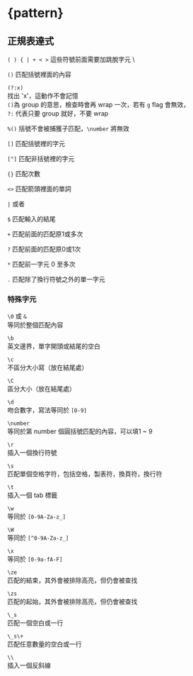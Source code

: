 # {pattern}

## 正規表達式

`( ) { | + < >` 這些符號前面需要加跳脫字元 \

`()` 匹配括號裡面的內容

`(?:x)`  
找出 'x'，這動作不會記憶  
`()`為 group 的意思，檢查時會再 wrap 一次，若有 `g` flag 會無效，  
`?:` 代表只要 group 就好，不要 wrap

`%()` 括號不會被捕獲子匹配，`\number` 將無效

`[]` 匹配括號裡的字元

`[^]` 匹配非括號裡的字元

`{}` 匹配次數

`<>` 匹配箭頭裡面的單詞

`|` 或者

`$` 匹配輸入的結尾

`+` 匹配前面的匹配原1或多次

`?` 匹配前面的匹配原0或1次

`*` 匹配前一字元 0 至多次

`.` 匹配除了換行符號之外的單一字元

### 特殊字元

`\0` 或 `&`  
等同於整個匹配內容

`\b`  
英文邊界，單字開頭或結尾的空白

`\c`  
不區分大小寫（放在結尾處）

`\C`  
區分大小（放在結尾處）

`\d`  
吻合數字，寫法等同於 `[0-9]`

`\number`  
等同於第 number 個圓括號匹配的內容，可以填1 ~ 9

`\r`  
插入一個換行符號

`\s`  
匹配單個空格字符，包括空格，製表符，換頁符，換行符

`\t`  
插入一個 tab 標籤

`\w`  
等同於 `[0-9A-Za-z_]`

`\W`  
等同於 `[^0-9A-Za-z_]`

`\x`  
等同於 `[0-9a-fA-F]`

`\ze`  
匹配的結束，其外會被排除高亮，但仍會被查找

`\zs`  
匹配的起始，其外會被排除高亮，但仍會被查找

`\_s`  
匹配一個空白或一行

`\_s\+`  
匹配任意數量的空白或一行

`\\`  
插入一個反斜線

